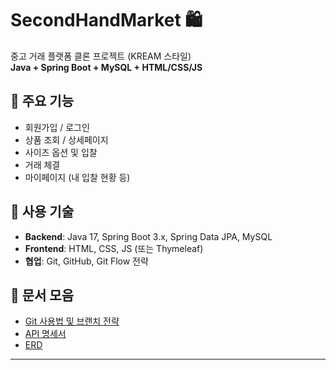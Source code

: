# SecondHandMarket 🛍

중고 거래 플랫폼 클론 프로젝트 (KREAM 스타일)  
**Java + Spring Boot + MySQL + HTML/CSS/JS**

## 📌 주요 기능
- 회원가입 / 로그인
- 상품 조회 / 상세페이지
- 사이즈 옵션 및 입찰
- 거래 체결
- 마이페이지 (내 입찰 현황 등)

## 🧰 사용 기술
- **Backend**: Java 17, Spring Boot 3.x, Spring Data JPA, MySQL
- **Frontend**: HTML, CSS, JS (또는 Thymeleaf)
- **협업**: Git, GitHub, Git Flow 전략

## 📄 문서 모음
- [Git 사용법 및 브랜치 전략](docs/git-guide.md)
- [API 명세서](docs/api-spec.md)
- [ERD](docs/First_ERD.png)

---
